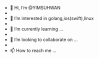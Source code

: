 - 👋 Hi, I’m @YIMSUHWAN
- 
- 👀 I’m interested in golang,ios(swift),linux
- 
- 🌱 I’m currently learning ...
- 
- 💞️ I’m looking to collaborate on ...
- 
- 📫 How to reach me ...

<!---
YIMSUHWAN/YIMSUHWAN is a ✨ special ✨ repository because its `README.md` (this file) appears on your GitHub profile.
You can click the Preview link to take a look at your changes.
--->
